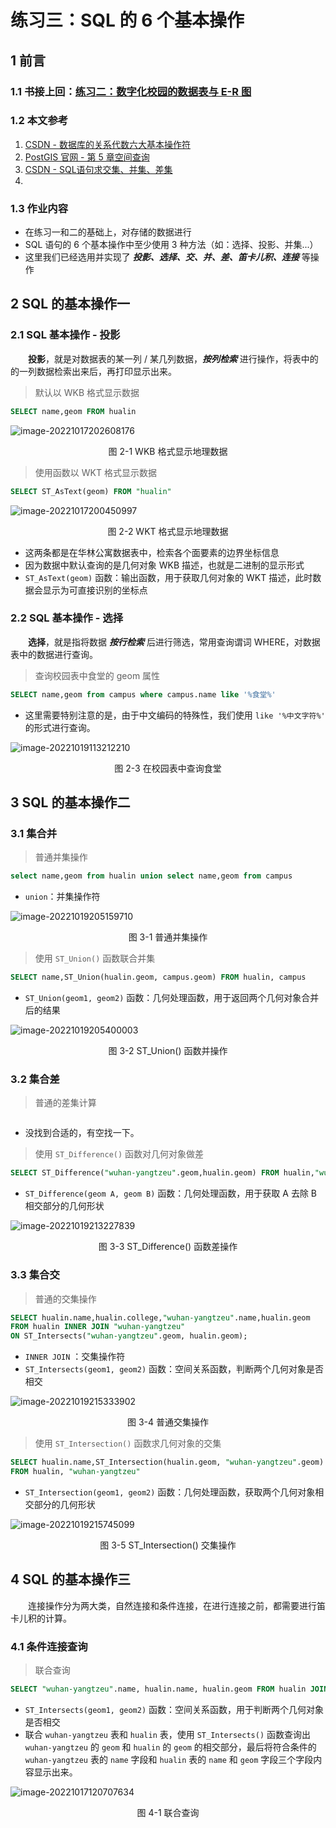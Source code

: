 # 练习三：SQL 的 6 个基本操作



## 1 前言

### 1.1 书接上回：[练习二：数字化校园的数据表与 E-R 图](./practice02.md)

### 1.2 本文参考

1. [CSDN - 数据库的关系代数六大基本操作符](https://blog.csdn.net/gpwner/article/details/51474651)
2. [PostGIS 官网 - 第 5 章空间查询](https://postgis.net/docs/using_postgis_query.html#examples_spatial_sql)
3. [CSDN - SQL语句求交集、并集、差集](https://blog.csdn.net/jsxztshaohaibo/article/details/124006508)
4. 

### 1.3 作业内容

- 在练习一和二的基础上，对存储的数据进行
- SQL 语句的 6 个基本操作中至少使用 3 种方法（如：选择、投影、并集...）
- 这里我们已经选用并实现了 ***投影、选择、交、并、差、笛卡儿积、连接*** 等操作



## 2 SQL 的基本操作一

### 2.1 SQL 基本操作 - 投影

&emsp;&emsp;**投影**，就是对数据表的某一列 / 某几列数据，***按列检索*** 进行操作，将表中的的一列数据检索出来后，再打印显示出来。

> 默认以 WKB 格式显示数据

```sql
SELECT name,geom FROM hualin
```

![image-20221017202608176](img/image-20221017202608176.png)

<center>图 2-1 WKB 格式显示地理数据</center>

> 使用函数以 WKT 格式显示数据

```sql
SELECT ST_AsText(geom) FROM "hualin"
```

![image-20221017200450997](img/image-20221017200450997.png)

<center>图 2-2 WKT 格式显示地理数据</center>

- 这两条都是在华林公寓数据表中，检索各个面要素的边界坐标信息
- 因为数据中默认查询的是几何对象 WKB 描述，也就是二进制的显示形式
- `ST_AsText(geom)` 函数：输出函数，用于获取几何对象的 WKT 描述，此时数据会显示为可直接识别的坐标点

### 2.2 SQL 基本操作 - 选择

&emsp;&emsp;**选择**，就是指将数据 ***按行检索*** 后进行筛选，常用查询谓词 WHERE，对数据表中的数据进行查询。

> 查询校园表中食堂的 geom 属性

```sql
SELECT name,geom from campus where campus.name like '%食堂%'
```

- 这里需要特别注意的是，由于中文编码的特殊性，我们使用 `like '%中文字符%'` 的形式进行查询。

![image-20221019113212210](img/image-20221019113212210.png)

<center>图 2-3 在校园表中查询食堂</center>

## 3 SQL 的基本操作二

### 3.1 集合并

> 普通并集操作

```sql
select name,geom from hualin union select name,geom from campus
```

- `union`：并集操作符

![image-20221019205159710](img/image-20221019205159710.png)

<center> 图 3-1 普通并集操作</center>

> 使用 `ST_Union()` 函数联合并集

```sql
SELECT name,ST_Union(hualin.geom, campus.geom) FROM hualin, campus
```

- `ST_Union(geom1, geom2)` 函数：几何处理函数，用于返回两个几何对象合并后的结果


![image-20221019205400003](img/image-20221019205400003.png)

<center>图 3-2 ST_Union() 函数并操作</center>

### 3.2 集合差

> 普通的差集计算

```sql
```

- 没找到合适的，有空找一下。

> 使用 `ST_Difference()` 函数对几何对象做差

```sql
SELECT ST_Difference("wuhan-yangtzeu".geom,hualin.geom) FROM hualin,"wuhan-yangtzeu"
```

- `ST_Difference(geom A, geom B)` 函数：几何处理函数，用于获取 A 去除 B 相交部分的几何形状

![image-20221019213227839](img/image-20221019213227839.png)

<center>图 3-3 ST_Difference() 函数差操作</center>

### 3.3 集合交

> 普通的交集操作

```sql
SELECT hualin.name,hualin.college,"wuhan-yangtzeu".name,hualin.geom
FROM hualin INNER JOIN "wuhan-yangtzeu" 
ON ST_Intersects("wuhan-yangtzeu".geom, hualin.geom);
```

- `INNER JOIN` ：交集操作符
- `ST_Intersects(geom1, geom2)` 函数：空间关系函数，判断两个几何对象是否相交

![image-20221019215333902](img/image-20221019215333902.png)

<center>图 3-4 普通交集操作</center>

> 使用 `ST_Intersection()` 函数求几何对象的交集

```sql
SELECT hualin.name,ST_Intersection(hualin.geom, "wuhan-yangtzeu".geom)
FROM hualin, "wuhan-yangtzeu"
```

- `ST_Intersection(geom1, geom2)` 函数：几何处理函数，获取两个几何对象相交部分的几何形状


![image-20221019215745099](img/image-20221019215745099.png)

<center>图 3-5 ST_Intersection() 交集操作</center>

## 4 SQL 的基本操作三

&emsp;&emsp;连接操作分为两大类，自然连接和条件连接，在进行连接之前，都需要进行笛卡儿积的计算。

### 4.1 条件连接查询

> 联合查询

```sql
SELECT "wuhan-yangtzeu".name, hualin.name, hualin.geom FROM hualin JOIN "wuhan-yangtzeu" ON ST_Intersects("wuhan-yangtzeu".geom, hualin.geom);
```

- `ST_Intersects(geom1, geom2)` 函数：空间关系函数，用于判断两个几何对象是否相交
- 联合 `wuhan-yangtzeu` 表和 `hualin`  表，使用 `ST_Intersects()` 函数查询出 `wuhan-yangtzeu` 的 `geom` 和 `hualin`  的 `geom` 的相交部分，最后将符合条件的 `wuhan-yangtzeu` 表的 `name` 字段和 `hualin`  表的 `name` 和 `geom` 字段三个字段内容显示出来。

![image-20221017120707634](img/image-20221017120707634.png)

<center>图 4-1 联合查询</center>

